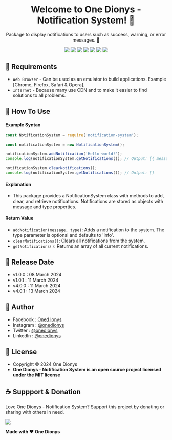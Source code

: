 <h1 align="center">Welcome to One Dionys - Notification System! 👋 </h1>

<p align="center">Package to display notifications to users such as success, warning, or error messages. 💖 </p>

<p align="center">
<img src="https://img.shields.io/github/contributors/onedionys/onedionys-notification-system?style=flat-square">
<img src="https://img.shields.io/github/issues/onedionys/onedionys-notification-system?style=flat-square">
<img src="https://img.shields.io/github/stars/onedionys/onedionys-notification-system?style=flat-square"> 
<img src="https://img.shields.io/github/forks/onedionys/onedionys-notification-system?style=flat-square">
<img src="https://img.shields.io/github/last-commit/onedionys/onedionys-notification-system.svg?style=flat-square">
<img src="https://img.shields.io/github/languages/code-size/onedionys/onedionys-notification-system?style=flat-square">
<img src="https://img.shields.io/github/license/onedionys/onedionys-notification-system?style=flat-square">
</p>

## 💾 Requirements

* `Web Browser` - Can be used as an emulator to build applications. Example [Chrome, Firefox, Safari & Opera].
* `Internet` - Because many use CDN and to make it easier to find solutions to all problems.

## 🎯 How To Use

#### Example Syntax

```javascript
const NotificationSystem = require('notification-system');

const notificationSystem = new NotificationSystem();

notificationSystem.addNotification('Hello world!');
console.log(notificationSystem.getNotifications()); // Output: [{ message: 'Hello world!', type: 'info' }]

notificationSystem.clearNotifications();
console.log(notificationSystem.getNotifications()); // Output: []
```

#### Explanation

* This package provides a NotificationSystem class with methods to add, clear, and retrieve notifications. Notifications are stored as objects with message and type properties.

#### Return Value

* `addNotification(message, type)`: Adds a notification to the system. The type parameter is optional and defaults to 'info'.
* `clearNotifications()`: Clears all notifications from the system.
* `getNotifications()`: Returns an array of all current notifications.

## 📆 Release Date

* v1.0.0 : 08 March 2024
* v1.0.1 : 11 March 2024
* v4.0.0 : 11 March 2024
* v4.0.1 : 13 March 2024

## 🧑 Author

* Facebook : <a href="https://www.facebook.com/theonedionys"> Oned Ionys</a>
* Instagram : <a href="https://www.instagram.com/onedionys/"> @onedionys</a>
* Twitter : <a href="https://twitter.com/onedionys"> @onedionys</a>
* LinkedIn :  <a href="https://www.linkedin.com/in/onedionys/"> @onedionys</a>

## 📝 License

* Copyright © 2024 One Dionys
* **One Dionys - Notification System is an open source project licensed under the MIT license**

## ☕️ Suppport & Donation

Love One Dionys - Notification System? Support this project by donating or sharing with others in need.

<a href="https://www.buymeacoffee.com/onedionys"><img src="https://img.shields.io/badge/Buy_Me_A_Coffee-FFDD00?style=for-the-badge&logo=buy-me-a-coffee&logoColor=black"/> </a>

**Made with ❤️ One Dionys**
